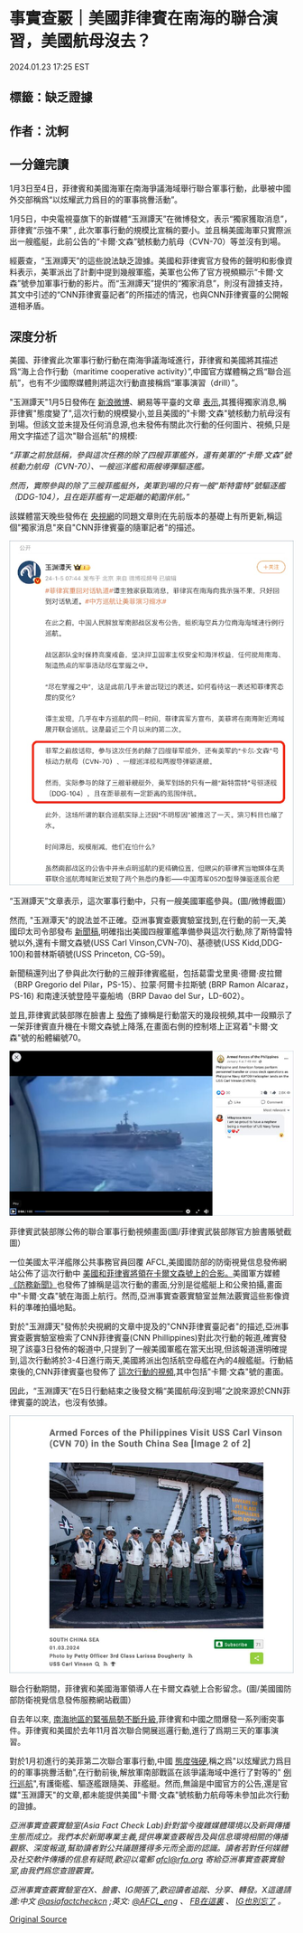 # 事實查覈｜美國菲律賓在南海的聯合演習，美國航母沒去？

2024.01.23 17:25 EST

## 標籤：缺乏證據

## 作者：沈軻

## 一分鐘完讀

1月3日至4日，菲律賓和美國海軍在南海爭議海域舉行聯合軍事行動，此舉被中國外交部稱爲“以炫耀武力爲目的的軍事挑釁活動”。

1月5日，中央電視臺旗下的新媒體“玉淵譚天”在微博發文，表示“獨家獲取消息”，菲律賓“示強不果” , 此次軍事行動的規模比宣稱的要小。並且稱美國海軍只實際派出一艘艦艇，此前公告的“卡爾·文森”號核動力航母（CVN-70）等並沒有到場。

經覈查，“玉淵譚天”的這些說法缺乏證據。美國和菲律賓官方發佈的聲明和影像資料表示，美軍派出了計劃中提到幾艘軍艦，美軍也公佈了官方視頻顯示“卡爾·文森”號參加軍事行動的影片。而“玉淵譚天”提供的“獨家消息”，則沒有證據支持，其文中引述的“CNN菲律賓臺記者”的所描述的情況，也與CNN菲律賓臺的公開報道相矛盾。

## 深度分析

美國、菲律賓此次軍事行動行動在南海爭議海域進行，菲律賓和美國將其描述爲“海上合作行動（maritime cooperative activity）”,中國官方媒體稱之爲“聯合巡航”，也有不少國際媒體則將這次行動直接稱爲“軍事演習（drill）”。

"玉淵譚天"1月5日發佈在 [新浪微博](https://web.archive.org/web/20240123163346/https:/weibo.com/7040797671/NAthfaaHI)、網易等平臺的文章 [表示](https://web.archive.org/web/20240117142651/https:/new.qq.com/rain/a/20240105A090VJ00),其獲得獨家消息,稱菲律賓"態度變了",這次行動的規模變小,並且美國的"卡爾·文森"號核動力航母沒有到場。但該文並未提及任何消息源,也未發佈有關此次行動的任何圖片、視頻,只是用文字描述了這次"聯合巡航"的規模:

*“菲軍之前放話稱，參與這次任務的除了四艘菲軍艦外，還有美軍的“卡爾·文森”號核動力航母（CVN-70）、一艘巡洋艦和兩艘導彈驅逐艦。*

*然而，實際參與的除了三艘菲艦艇外，美軍到場的只有一艘“斯特雷特”號驅逐艦（DDG-104），且在距菲艦有一定距離的範圍伴航。”*

該媒體當天晚些發佈在 [央視網](https://web.archive.org/web/20240123163935/https:/news.cctv.com/2024/01/05/ARTIDtXzhrlj66mqhVOum4t3240105.shtml)的同題文章則在先前版本的基礎上有所更新,稱這個"獨家消息"來自"CNN菲律賓臺的隨軍記者"的描述。

![“玉淵譚天”文章表示，這次軍事行動中，只有一艘美國軍艦參與。(圖/微博截圖）](images/S2WT36SHKHI7BTQTBFOISDKPLA.png)

“玉淵譚天”文章表示，這次軍事行動中，只有一艘美國軍艦參與。(圖/微博截圖）

然而, "玉淵潭天"的說法並不正確。亞洲事實查覈實驗室找到,在行動的前一天,美國印太司令部發布 [新聞稿](https://www.pacom.mil/Media/News/News-Article-View/Article/3630769/philippines-us-partner-in-maritime-cooperative-activity-in-south-china-sea/'),明確指出美國四艘軍艦準備參與這次行動,除了斯特雷特號以外,還有卡爾文森號(USS Carl Vinson,CVN-70)、基德號(USS Kidd,DDG-100)和普林斯頓號(USS Princeton, CG-59)。

新聞稿還列出了參與此次行動的三艘菲律賓艦艇，包括葛雷戈里奧·德爾·皮拉爾（BRP Gregorio del Pilar，PS-15）、拉蒙·阿爾卡拉斯號 (BRP Ramon Alcaraz，PS-16) 和南達沃號登陸平臺船塢（BRP Davao del Sur，LD-602）。

並且,菲律賓武裝部隊在臉書上 [發佈](https://www.facebook.com/armedforcesofthephilippines/posts/pfbid0eXx5i8T7P1WJ5D6MtMxyy5we3ofNy7KdNvKngrgy5rw5LXdAm7VGhqnZwKWSVsiQl)了據稱是行動當天的幾段視頻,其中一段顯示了一架菲律賓直升機在卡爾文森號上降落,在畫面右側的控制塔上正寫着"卡爾·文森"號的船體編號70。

![菲律賓武裝部隊公佈的聯合軍事行動視頻畫面(圖/菲律賓武裝部隊官方臉書賬號截圖）](images/SHVM6SQW43DMYZVHQNF2DIGZ2Q.png)

菲律賓武裝部隊公佈的聯合軍事行動視頻畫面(圖/菲律賓武裝部隊官方臉書賬號截圖）

一位美國太平洋艦隊公共事務官員回覆 AFCL,美國國防部的防衛視覺信息發佈網站公佈了這次行動中 [美國和菲律賓將領在卡爾文森號上的合影。](https://www.dvidshub.net/image/8189670/armed-forces-philippines-visit-uss-carl-vinson-cvn-70-south-china-sea)美國軍方媒體 [《防務新聞》](https://www.youtube.com/watch?v=SS20d5iOr-w)也發佈了據稱是這次行動的畫面,分別是從艦艇上和公衆拍攝,畫面中"卡爾·文森"號在海面上航行。然而,亞洲事實查覈實驗室並無法覈實這些影像資料的準確拍攝地點。

對於"玉淵譚天"發佈於央視網的文章中提及的"CNN菲律賓臺記者"的描述,亞洲事實查覈實驗室檢索了CNN菲律賓臺(CNN Phillippines)對此次行動的報道,確實發現了該臺3日發佈的報道中,只提到了一艘美國軍艦在當天出現,但該報道還明確提到,這次行動將於3-4日進行兩天,美國將派出包括航空母艦在內的4艘艦艇。行動結束後的,CNN菲律賓臺也發佈了 [這次行動的視頻](https://www.youtube.com/watch?v=JD0tOBaDd50&t=187s),其中包括"卡爾·文森"號的畫面。

因此，“玉淵譚天”在5日行動結束之後發文稱“美國航母沒到場”之說來源於CNN菲律賓臺的說法，也沒有依據。

![聯合行動期間，菲律賓和美國海軍領導人在卡爾文森號上合影留念。(圖/美國國防部防衛視覺信息發佈服務網站截圖）](images/GNYZUNUP4HIUXFSFU6S4PXJOXU.png)

聯合行動期間，菲律賓和美國海軍領導人在卡爾文森號上合影留念。(圖/美國國防部防衛視覺信息發佈服務網站截圖）

自去年以來, [南海地區的緊張局勢不斷升級](https://www.rfa.org/mandarin/Xinwen/2-12102023115557.html),菲律賓和中國之間爆發一系列衝突事件。菲律賓和美國於去年11月首次聯合開展巡邏行動,進行了爲期三天的軍事演習。

對於1月初進行的美菲第二次聯合軍事行動,中國 [態度強硬](https://www.mfa.gov.cn/web/wjdt_674879/fyrbt_674889/202401/t20240104_11218767.shtml),稱之爲"以炫耀武力爲目的的軍事挑釁活動",在行動前後,解放軍南部戰區在該爭議海域中進行了對等的" [例行巡航](http://www.news.cn/politics/20240103/e40f544bf5a4436c8846cd541c6003fa/c.html)",有護衛艦、驅逐艦跟隨美、菲艦艇。然而,無論是中國官方的公告,還是官媒"玉淵譚天"的文章,都未能提供美國"卡爾·文森"號核動力航母等未參加此次行動的證據。

*亞洲事實查覈實驗室(Asia Fact Check Lab)針對當今複雜媒體環境以及新興傳播生態而成立。我們本於新聞專業主義,提供專業查覈報告及與信息環境相關的傳播觀察、深度報道,幫助讀者對公共議題獲得多元而全面的認識。讀者若對任何媒體及社交軟件傳播的信息有疑問,歡迎以電郵*  [*afcl@rfa.org*](mailto:afcl@rfa.org)  *寄給亞洲事實查覈實驗室,由我們爲您查證覈實。*

*亞洲事實查覈實驗室在X、臉書、IG開張了,歡迎讀者追蹤、分享、轉發。X這邊請進:中文*  [*@asiafactcheckcn*](https://twitter.com/asiafactcheckcn)  *;英文:*  [*@AFCL\_eng*](https://twitter.com/AFCL_eng)  *、*  [*FB在這裏*](https://www.facebook.com/asiafactchecklabcn)  *、*  [*IG也別忘了*](https://www.instagram.com/asiafactchecklab/)  *。*



[Original Source](https://www.rfa.org/mandarin/shishi-hecha/hc-01232024171833.html)